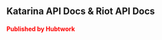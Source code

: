 ## Katarina API Docs & Riot API Docs

#### <span style="color:red">Published by Hubtwork </span>




